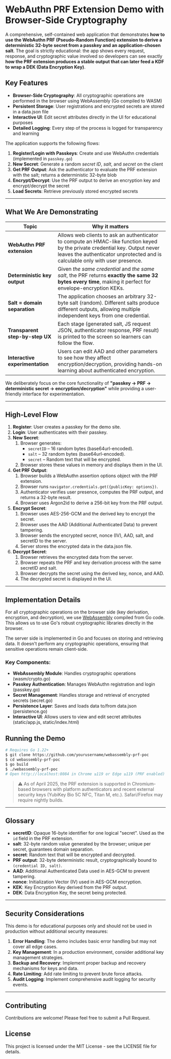 # WebAuthn PRF Extension Demo with Browser-Side Cryptography

A comprehensive, self-contained web application that demonstrates **how to use the WebAuthn PRF (Pseudo-Random Function) extension to derive a deterministic 32-byte secret from a passkey and an application-chosen salt**. The goal is strictly educational: the app shows every request, response, and cryptographic value involved so developers can see exactly **how the PRF extension produces a stable output that can later feed a KDF to wrap a DEK (Data Encryption Key)**.

## Key Features

- **Browser-Side Cryptography**: All cryptographic operations are performed in the browser using WebAssembly (Go compiled to WASM)
- **Persistent Storage**: User registrations and encrypted secrets are stored in a data.json file
- **Interactive UI**: Edit secret attributes directly in the UI for educational purposes
- **Detailed Logging**: Every step of the process is logged for transparency and learning

The application supports the following flows:

1. **Register/Login with Passkeys**: Create and use WebAuthn credentials (implemented in `passkey.go`)
2. **New Secret**: Generate a random *secret ID*, *salt*, and *secret* on the client
3. **Get PRF Output**: Ask the authenticator to evaluate the PRF extension with the salt; returns a deterministic 32-byte blob
4. **Encrypt/Decrypt**: Use the PRF output to derive an encryption key and encrypt/decrypt the secret
5. **Load Secrets**: Retrieve previously stored encrypted secrets

---

## What We Are Demonstrating

| Topic | Why it matters |
|-------|----------------|
| **WebAuthn PRF extension** | Allows web clients to ask an authenticator to compute an HMAC-like function keyed by the private credential key. Output never leaves the authenticator unprotected and is calculable only with user presence. |
| **Deterministic key output** | Given *the same credential* and *the same salt*, the PRF returns **exactly the same 32 bytes every time**, making it perfect for envelope-encryption KEKs. |
| **Salt = domain separation** | The application chooses an arbitrary 32-byte salt (random). Different salts produce different outputs, allowing multiple independent keys from one credential. |
| **Transparent step-by-step UX** | Each stage (generated salt, JS request JSON, authenticator response, PRF result) is printed to the screen so learners can follow the flow. |
| **Interactive experimentation** | Users can edit AAD and other parameters to see how they affect encryption/decryption, providing hands-on learning about authenticated encryption. |

We deliberately focus on the core functionality of **"passkey → PRF → deterministic secret → encryption/decryption"** while providing a user-friendly interface for experimentation.

---

## High-Level Flow

1. **Register**: User creates a passkey for the demo site.
2. **Login**: User authenticates with their passkey.
3. **New Secret**:
   1. Browser generates:
      * `secretID` – 16 random bytes (base64url-encoded).
      * `salt` – 32 random bytes (base64url-encoded).
      * `secret` – Random text that will be encrypted.
   2. Browser stores these values in memory and displays them in the UI.
4. **Get PRF Output**:
   1. Browser builds a WebAuthn assertion options object with the PRF extension.
   2. Browser runs `navigator.credentials.get({publicKey: options})`.
   3. Authenticator verifies user presence, computes the PRF output, and returns a 32-byte result.
   4. Browser uses Argon2id to derive a 256-bit key from the PRF output.
5. **Encrypt Secret**:
   1. Browser uses AES-256-GCM and the derived key to encrypt the secret.
   2. Browser uses the AAD (Additional Authenticated Data) to prevent tampering.
   3. Browser sends the encrypted secret, nonce (IV), AAD, salt, and secretID to the server.
   4. Server stores the encrypted data in the data.json file.
6. **Decrypt Secret**:
   1. Browser retrieves the encrypted data from the server.
   2. Browser repeats the PRF and key derivation process with the same secretID and salt.
   3. Browser decrypts the secret using the derived key, nonce, and AAD.
   4. The decrypted secret is displayed in the UI.

---

## Implementation Details

For all cryptographic operations on the browser side (key derivation, encryption, and decryption), we use [WebAssembly](https://webassembly.org/) compiled from Go code. This allows us to use Go's robust cryptographic libraries directly in the browser.

The server side is implemented in Go and focuses on storing and retrieving data. It doesn't perform any cryptographic operations, ensuring that sensitive operations remain client-side.

### Key Components:

- **WebAssembly Module**: Handles cryptographic operations (wasm/crypto.go)
- **Passkey Authentication**: Manages WebAuthn registration and login (passkey.go)
- **Secret Management**: Handles storage and retrieval of encrypted secrets (secret.go)
- **Persistence Layer**: Saves and loads data to/from data.json (persistence.go)
- **Interactive UI**: Allows users to view and edit secret attributes (static/app.js, static/index.html)

## Running the Demo

```bash
# Requires Go 1.22+
$ git clone https://github.com/yourusername/webassembly-prf-poc
$ cd webassembly-prf-poc
$ go build
$ ./webassembly-prf-poc
# Open http://localhost:8084 in Chrome ≥119 or Edge ≥119 (PRF enabled)
```

> ⚠️ As of April 2025, the PRF extension is supported in Chromium-based browsers with platform authenticators and recent external security keys (YubiKey Bio 5C NFC, Titan M, etc.). Safari/Firefox may require nightly builds.

---

## Glossary

- **secretID**: Opaque 16-byte identifier for one logical "secret". Used as the `id` field in the PRF extension.
- **salt**: 32-byte random value generated by the browser; unique per secret, guarantees domain separation.
- **secret**: Random text that will be encrypted and decrypted.
- **PRF output**: 32-byte deterministic result, cryptographically bound to `(credential ID, salt)`.
- **AAD**: Additional Authenticated Data used in AES-GCM to prevent tampering.
- **nonce**: Initialization Vector (IV) used in AES-GCM encryption.
- **KEK**: Key Encryption Key derived from the PRF output.
- **DEK**: Data Encryption Key, the secret being protected.

---

## Security Considerations

This demo is for educational purposes only and should not be used in production without additional security measures:

1. **Error Handling**: The demo includes basic error handling but may not cover all edge cases.
2. **Key Management**: In a production environment, consider additional key management strategies.
3. **Backup and Recovery**: Implement proper backup and recovery mechanisms for keys and data.
4. **Rate Limiting**: Add rate limiting to prevent brute force attacks.
5. **Audit Logging**: Implement comprehensive audit logging for security events.

---

## Contributing

Contributions are welcome! Please feel free to submit a Pull Request.

## License

This project is licensed under the MIT License - see the LICENSE file for details.
